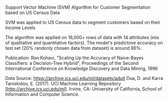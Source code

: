 Support Vector Machine (SVM) Algorithm for Customer Segmentation based on US Census Data

SVM was applied to US Census data to segment customers based on their Income Levels

The algorithm was applied on 16,000+ rows of data with 14 attributes (mix of qualitative and quantitative factors). The model's predictove accuracy on test set (20% randonly chosen data from dataset) is around 86%.

Publication: Ron Kohavi, "Scaling Up the Accuracy of Naive-Bayes Classifiers: a Decision-Tree Hybrid", Proceedings of the Second International Conference on Knowledge Discovery and Data Mining, 1996

Data Source: https://archive.ics.uci.edu/ml/datasets/adult Dua, D. and Karra Taniskidou, E. (2017). UCI Machine Learning Repository [http://archive.ics.uci.edu/ml]. Irvine, CA: University of California, School of Information and Computer Science.
